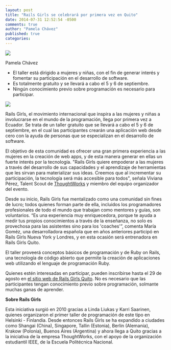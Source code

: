 ```yaml
---
layout: post
title: "Rails Girls se celebrará por primera vez en Quito"
date: 2014-07-31 12:52:54 -0500
comments: true
author: "Pamela Chávez" 
published: true
categories:
---
```


<div id="headshot">
	<img src="{{ root_url }}/images/pamelachavez.jpg" id="headshot-photo"/>
	<p class="author-name">Pamela Chávez</p>
</div>

<ul>
	<li>El taller está dirigido a mujeres y niñas, con el fin de generar interés y fomentar su participación en el desarrollo de software.</li>
	<li>Es totalmente gratuito y se llevará a cabo el 5 y 6 de septiembre.</li>
	<li>Ningún conocimiento previo sobre programación es necesario para participar.</li>
</ul>

<!-- more --> 

<div>
	<img src="{{ root_url }}/images/railsGirls.jpg" />
</div>

Rails Girls, el movimiento internacional que inspira a las mujeres y niñas a involucrarse en el mundo de la programación, llega por primera vez a Ecuador. Se trata de un taller gratuito que se llevará a cabo el 5 y 6 de septiembre, en el cual las participantes crearán una aplicación web desde cero con la ayuda de personas que se especializan en el desarrollo de software.

El objetivo de esta comunidad es ofrecer una gran primera experiencia a las mujeres en la creación de web apps, y de esta manera generar en ellas un fuerte interés por la tecnología. "Rails Girls quiere empoderar a las mujeres a través del desarrollo de sus capacidades y el aprendizaje de herramientas que les sirvan para materializar sus ideas. Creemos que al incrementar su participación, la tecnología será más accesible para todos", señala Viviana Pérez, Talent Scout de <a href= http://thoughtworks.com>ThoughtWorks</a> y miembro del equipo organizador del evento.

Desde su inicio, Rails Girls fue mentalizado como una comunidad sin fines de lucro; todos quienes forman parte de ella, incluidos los programadores profesionales de todo el mundo que trabajan como mentores y guías, son  voluntarios. “Es una experiencia muy enriquecedora, porque te ayuda a medir tus propios conocimientos a través de la enseñanza, no solo es provechosa para las asistentes sino para los 'coaches'”, comenta María Goméz, una desarrolladora española que en años anteriores participó en Rails Girls Nueva York y Londres, y en esta ocasión será entrenadora en Rails Girls Quito.

El taller proveerá conceptos básicos de programación y de Ruby on Rails, una tecnología de código abierto que permite la creación de aplicaciones web utilizando el lenguaje de programación Ruby. 

Quienes estén interesadas en participar, pueden inscribirse hasta el 29 de agosto en <a href= http://railsgirls.com/quito>el sitio web de Rails Girls Quito</a>. No es necesario que las participantes tengan conocimiento previo sobre programación, solmante muchas ganas de aprender.

<strong>Sobre Rails Girls</strong> 

Esta iniciativa surgió en 2010 gracias a Linda Liukas y Karri Saarinen, quienes organizaron el primer taller de programación de este tipo en Helsinki - Finlandia. Desde entonces Rails Girls se ha expandido a ciudades como Shangai (China), Singapore, Tallin (Estonia), Berlin (Alemania), Krakow (Polonia), Buenos Aires (Argentina) y ahora llega a Quito gracias a la iniciativa de la empresa ThoughtWorks, con el apoyo de la organización estudiantil IEEE, de la Escuela Politécnica Nacional.

